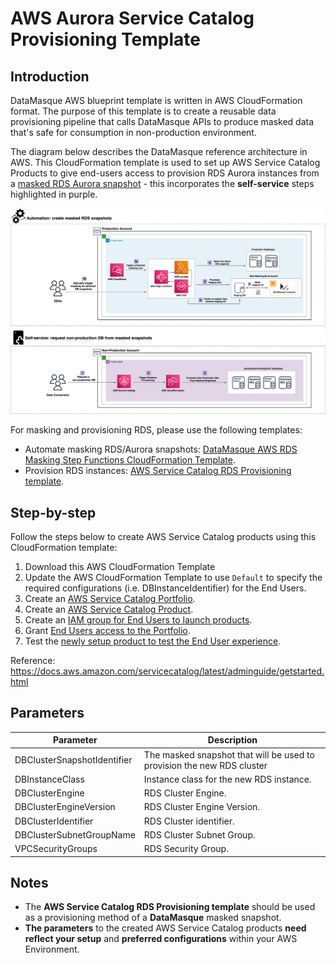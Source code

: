 # AWS Aurora Service Catalog Provisioning Template

## Introduction

DataMasque AWS blueprint template is written in AWS CloudFormation format. The purpose of this template is to create a reusable data provisioning pipeline that calls DataMasque APIs to produce masked data that's safe for consumption in non-production environment.

The diagram below describes the DataMasque reference architecture in AWS.  This CloudFormation template is used to set up AWS Service Catalog Products to give end-users access to provision RDS Aurora instances from a [masked RDS Aurora snapshot](https://github.com/datamasque/DataMasque-AWS-Aurora-masking-stepfunctions-blueprint) - this incorporates the **self-service** steps highlighted in purple.  

![Reference deployment](reference_deployment.png "Reference deployment")

For masking and provisioning RDS, please use the following templates:
- Automate masking RDS/Aurora snapshots: [DataMasque AWS RDS Masking Step Functions CloudFormation Template](https://github.com/datamasque/DataMasque-AWS-RDS-masking-stepfunctions-blueprint).
- Provision RDS instances: [AWS Service Catalog RDS Provisioning template](https://github.com/datamasque/DataMasque-AWS-service-catalog-database-provisioning-blueprint).

## Step-by-step
Follow the steps below to create AWS Service Catalog products using this CloudFormation template:

1. Download this AWS CloudFormation Template
2. Update the AWS CloudFormation Template to use `Default` to specify  the required configurations (i.e. DBInstanceIdentifier) for the End Users.  
2. Create an [AWS Service Catalog Portfolio](https://docs.aws.amazon.com/servicecatalog/latest/adminguide/getstarted-portfolio.html).
3. Create an [AWS Service Catalog Product](https://docs.aws.amazon.com/servicecatalog/latest/adminguide/getstarted-product.html).
4. Create an [IAM group for End Users to launch products](https://docs.aws.amazon.com/servicecatalog/latest/adminguide/getstarted-iamenduser.html).
5. Grant [End Users access to the Portfolio](https://docs.aws.amazon.com/servicecatalog/latest/adminguide/getstarted-deploy.html).
6. Test the [newly setup product to test the End User experience](https://docs.aws.amazon.com/servicecatalog/latest/adminguide/getstarted-verify.html).

Reference: https://docs.aws.amazon.com/servicecatalog/latest/adminguide/getstarted.html

## Parameters

| Parameter                   | Description                                                            |
|-----------------------------|------------------------------------------------------------------------|
| DBClusterSnapshotIdentifier | The masked snapshot that will be used to provision the new RDS cluster |
| DBInstanceClass             | Instance class for the new RDS instance.                               |
| DBClusterEngine             | RDS Cluster Engine.                                                    |
| DBClusterEngineVersion      | RDS Cluster Engine Version.                                            |
| DBClusterIdentifier         | RDS Cluster identifier.                                                |
| DBClusterSubnetGroupName    | RDS Cluster Subnet Group.                                              |
| VPCSecurityGroups           | RDS Security Group.                                                    |

## Notes

- The **AWS Service Catalog RDS Provisioning template** should be used as a provisioning method of a **DataMasque** masked snapshot.
- **The parameters** to the created AWS Service Catalog products **need reflect your setup** and **preferred configurations** within your AWS Environment.
